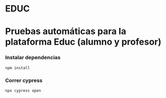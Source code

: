 # EDUC
# Pruebas automáticas para la plataforma Educ (alumno y profesor)

### Instalar dependencias
``npm install``

### Correr cypress
``npx cypress open``
